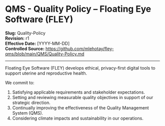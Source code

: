 # **QMS - Quality Policy – Floating Eye Software (FLEY)**

**Slug:** Quality-Policy  
**Revision:** r1  
**Effective Date:** [YYYY-MM-DD]  
**Controlled Source:** https://github.com/mlehotay/fley-qms/blob/main/QMS/Quality-Policy.md  

---

Floating Eye Software (FLEY) develops ethical, privacy-first digital tools to support uterine and reproductive health.

We commit to:

1. Satisfying applicable requirements and stakeholder expectations.
2. Setting and reviewing measurable quality objectives in support of our strategic direction.
3. Continually improving the effectiveness of the Quality Management System (QMS).
4. Considering climate impacts and sustainability in our operations.

